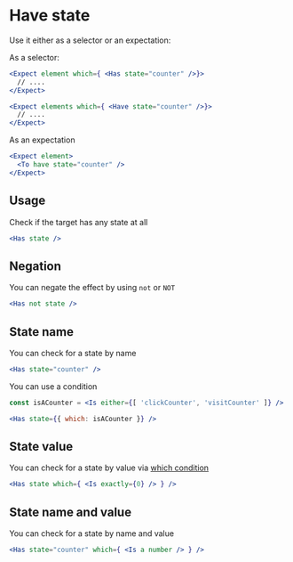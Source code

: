 # Have state

Use it either as a selector or an expectation:

As a selector:

```jsx
<Expect element which={ <Has state="counter" />}>
  // ....
</Expect>

<Expect elements which={ <Have state="counter" />}>
  // ....
</Expect>
```

As an expectation

```jsx
<Expect element>
  <To have state="counter" />
</Expect>
```

## Usage

Check if the target has any state at all

```jsx
<Has state />
```

## Negation

You can negate the effect by using `not` or `NOT`

```jsx
<Has not state />
```

## State name

You can check for a state by name

```jsx
<Has state="counter" />
```

You can use a condition

```jsx
const isACounter = <Is either={[ 'clickCounter', 'visitCounter' ]} />

<Has state={{ which: isACounter }} />
```

## State value

You can check for a state by value via [which condition](which)

```jsx
<Has state which={ <Is exactly={0} /> } />
```

## State name and value

You can check for a state by name and value

```jsx
<Has state="counter" which={ <Is a number /> } />
```
